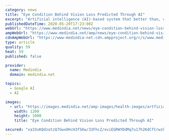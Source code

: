 ```yaml
---
category: news
title: "Eye Condition Behind Vision Loss Predicted Through AI"
excerpt: "Artificial intelligence (AI)-based system that better than, clinicians in predicting progression of a common eye condition that can cause vision loss."
publishedDateTime: 2020-05-20T17:23:00Z
webUrl: "https://www.medindia.net/news/eye-condition-behind-vision-loss-predicted-through-ai-195060-1.htm"
ampWebUrl: "https://www.medindia.net/amp/news/eye-condition-behind-vision-loss-predicted-through-ai-195060-1.htm"
cdnAmpWebUrl: "https://www-medindia-net.cdn.ampproject.org/c/s/www.medindia.net/amp/news/eye-condition-behind-vision-loss-predicted-through-ai-195060-1.htm"
type: article
quality: 59
heat: 59
published: false

provider:
  name: Medindia
  domain: medindia.net

topics:
  - Google AI
  - AI

images:
  - url: "https://images.medindia.net/amp-images/health-images/artficial-intelligence-predicts-age-person.jpg"
    width: 1200
    height: 1000
    title: "Eye Condition Behind Vision Loss Predicted Through AI"

secured: "va33uKQdzotzQ7GwxOHcH3fSKw/33FhcZ/oviEGRWYDdMq7u17h2KdCfCrwzkroVIjysGSY3mVBXl0s/nqXfqvtb6HFdspBkxLU1fC+5za4ftiZruutHZkcnC0T11M4skNjB8P7BcXEDkq1KJsJaorYxFBH52BTXWwAhpx630gdYMPP90WnTJikuZ4yMjA79SBDqb9NSawxnSJvG/IhxpMpxHE2zVBDmCwzoYsFllbsuh95cCHC0EbOYxLvaeVWB8mQrdQ1OELKiAx/uZIpUwVpU7aA3Ikk6dMiF6bq9/hbdHyXHQ8OiR7PFpfxXWE0x;FmN57U/w3bWRbwDqwqW5Zg=="
---
```


